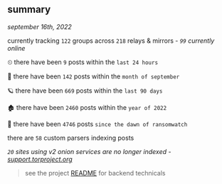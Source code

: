 
## summary
_september 16th, 2022_

currently tracking `122` groups across `218` relays & mirrors - _`99` currently online_

⏲ there have been `9` posts within the `last 24 hours`

🦈 there have been `142` posts within the `month of september`

🪐 there have been `669` posts within the `last 90 days`

🏚 there have been `2460` posts within the `year of 2022`

🦕 there have been `4746` posts `since the dawn of ransomwatch`

there are `58` custom parsers indexing posts

_`20` sites using v2 onion services are no longer indexed - [support.torproject.org](https://support.torproject.org/onionservices/v2-deprecation/)_

> see the project [README](https://github.com/joshhighet/ransomwatch#ransomwatch--) for backend technicals
